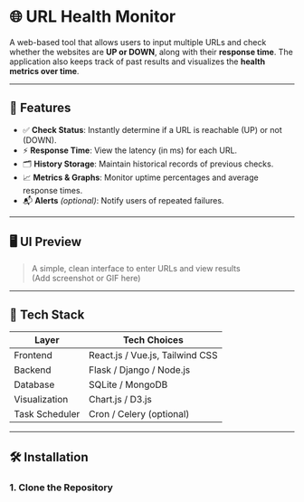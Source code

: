 # 🌐 URL Health Monitor

A web-based tool that allows users to input multiple URLs and check whether the websites are **UP or DOWN**, along with their **response time**. The application also keeps track of past results and visualizes the **health metrics over time**.

---

## 🚀 Features

- ✅ **Check Status**: Instantly determine if a URL is reachable (UP) or not (DOWN).
- ⚡ **Response Time**: View the latency (in ms) for each URL.
- 🗂️ **History Storage**: Maintain historical records of previous checks.
- 📈 **Metrics & Graphs**: Monitor uptime percentages and average response times.
- 📬 **Alerts** *(optional)*: Notify users of repeated failures.

---

## 🖥️ UI Preview

> A simple, clean interface to enter URLs and view results  
> (Add screenshot or GIF here)

---

## 🔧 Tech Stack

| Layer      | Tech Choices                        |
|------------|-------------------------------------|
| Frontend   | React.js / Vue.js, Tailwind CSS     |
| Backend    | Flask / Django / Node.js            |
| Database   | SQLite / MongoDB                    |
| Visualization | Chart.js / D3.js                 |
| Task Scheduler | Cron / Celery (optional)        |

---

## 🛠️ Installation

### 1. Clone the Repository

```bash

